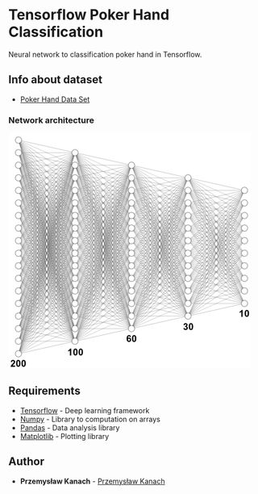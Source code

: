 # Tensorflow Poker Hand Classification

Neural network to classification poker hand in Tensorflow.

## Info about dataset

* [Poker Hand Data Set](https://archive.ics.uci.edu/ml/datasets/Poker+Hand)

### Network architecture

![Network architecture](/poker_architecture.png)

## Requirements

* [Tensorflow](https://www.tensorflow.org) - Deep learning framework
* [Numpy](http://www.numpy.org) - Library to computation on arrays
* [Pandas](https://pandas.pydata.org) - Data analysis library
* [Matplotlib](https://matplotlib.org) - Plotting library

## Author

* **Przemysław Kanach** - [Przemysław Kanach](https://github.com/Przemoo16)
